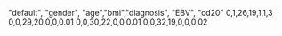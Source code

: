 "default", "gender", "age","bmi","diagnosis", "EBV", "cd20"
0,1,26,19,1,1,3
0,0,29,20,0,0,0.01
0,0,30,22,0,0,0.01
0,0,32,19,0,0,0.02
